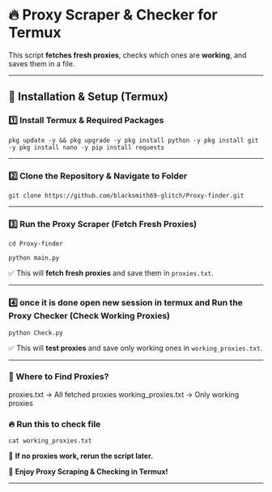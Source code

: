 # 🔥 Proxy Scraper & Checker for Termux  

This script **fetches fresh proxies**, checks which ones are **working**, and saves them in a file.  

---

## **📌 Installation & Setup (Termux)**  

### **1️⃣ Install Termux & Required Packages**

```
pkg update -y && pkg upgrade -y pkg install python -y pkg install git -y pkg install nano -y pip install requests
```

---

### **2️⃣ Clone the Repository & Navigate to Folder**
```
git clone https://github.com/blacksmith69-glitch/Proxy-finder.git
```
---

### **3️⃣ Run the Proxy Scraper (Fetch Fresh Proxies)**

```
cd Proxy-finder
```

```
python main.py
```


✅ This will **fetch fresh proxies** and save them in 
`proxies.txt`.  

---

### **4️⃣ once it is done open new session in termux and Run the Proxy Checker (Check Working Proxies)**
```
python Check.py
```

✅ This will **test proxies** and save only working ones in `working_proxies.txt`.  

---

### **📌 Where to Find Proxies?**

proxies.txt           →  All fetched proxies
working_proxies.txt   →  Only working proxies



### **🔥 Run this to check file**
```
cat working_proxies.txt
```


🔁 **If no proxies work, rerun the script later.**  

🚀 **Enjoy Proxy Scraping & Checking in Termux!**


---
